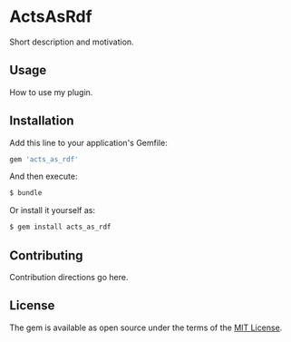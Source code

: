 # ActsAsRdf
Short description and motivation.

## Usage
How to use my plugin.

## Installation
Add this line to your application's Gemfile:

```ruby
gem 'acts_as_rdf'
```

And then execute:
```bash
$ bundle
```

Or install it yourself as:
```bash
$ gem install acts_as_rdf
```

## Contributing
Contribution directions go here.

## License
The gem is available as open source under the terms of the [MIT License](https://opensource.org/licenses/MIT).
